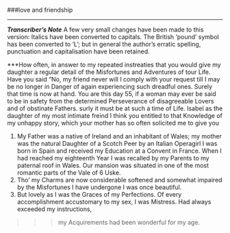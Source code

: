 ###love and friendship
***
***Transcriber’s Note***
A few very small changes have been made to this version: Italics have been converted to capitals. The British ‘pound’ symbol has been converted to ‘L’; but in general the author’s erratic spelling, punctuation and capitalisation have been retained.

***How often, in answer to my repeated instreaties that you would give my daughter a regular detail of the Misfortunes and Adventures of tour Life.
Have you said “No, my friend never will I comply with your request till I may be no longer in Danger of again experiencing such dreadful ones.
Surely that time is now at hand. You are this day 55, if a woman may ever be said to be in safety from the determined Perseverance of disagreeable Lovers and of obstinate Fathers.
surly it must be at such a time of Life. Isabel as the daughter of my most intimate freind I think you entitled to that Knowledge of my unhappy story, which your mother has so often solicited me to give you
 
1. My Father was a native of Ireland and an inhabitant of Wales; my mother was the natural Daughter of a Scotch Peer by an Italian Operagirl I was born in Spain and received my 
Education at a Convent in France.
When I had reached my eighteenth Year I was recalled by my Parents to my paternal roof in Wales. Our mansion was situated in one of the most romantic parts of the Vale of 6 
Uske.
3. Tho’ my Charms are now considerable softened and somewhat impaired by the Misfortunes I have undergone I was once beautiful.
4. But lovely as I was the Graces of my Perfections. Of every accomplishment accustomary to my sex, I was Mistress. Had always exceeded my instructions,
>>>my Acquirements had been wonderful for my age.
